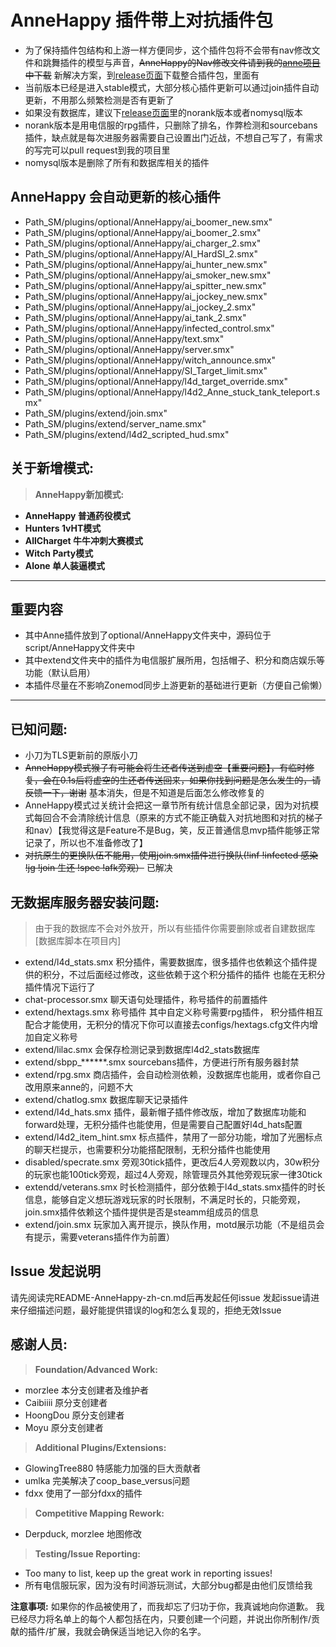# **AnneHappy 插件带上对抗插件包**
* 为了保持插件包结构和上游一样方便同步，这个插件包将不会带有nav修改文件和跳舞插件的模型与声音，~~AnneHappy的Nav修改文件请到我的[anne项目](https://github.com/fantasylidong/anne)中下载~~ 新解决方案，到[release页面](https://github.com/fantasylidong/CompetitiveWithAnne/releases)下载整合插件包，里面有
* 当前版本已经是进入stable模式，大部分核心插件更新可以通过join插件自动更新，不用那么频繁检测是否有更新了
* 如果没有数据库，建议下[release页面](https://github.com/fantasylidong/CompetitiveWithAnne/releases)里的norank版本或者nomysql版本
* norank版本是用电信服的rpg插件，只删除了排名，作弊检测和sourcebans插件，缺点就是每次进服务器需要自己设置出门近战，不想自己写了，有需求的写完可以pull request到我的项目里
* nomysql版本是删除了所有和数据库相关的插件


## **AnneHappy 会自动更新的核心插件**
- Path_SM/plugins/optional/AnneHappy/ai_boomer_new.smx"
- Path_SM/plugins/optional/AnneHappy/ai_boomer_2.smx"
- Path_SM/plugins/optional/AnneHappy/ai_charger_2.smx"
- Path_SM/plugins/optional/AnneHappy/AI_HardSI_2.smx"
- Path_SM/plugins/optional/AnneHappy/ai_hunter_new.smx"
- Path_SM/plugins/optional/AnneHappy/ai_smoker_new.smx"
- Path_SM/plugins/optional/AnneHappy/ai_spitter_new.smx"
- Path_SM/plugins/optional/AnneHappy/ai_jockey_new.smx"
- Path_SM/plugins/optional/AnneHappy/ai_jockey_2.smx"
- Path_SM/plugins/optional/AnneHappy/ai_tank_2.smx"
- Path_SM/plugins/optional/AnneHappy/infected_control.smx"
- Path_SM/plugins/optional/AnneHappy/text.smx"
- Path_SM/plugins/optional/AnneHappy/server.smx"
- Path_SM/plugins/optional/AnneHappy/witch_announce.smx"
- Path_SM/plugins/optional/AnneHappy/SI_Target_limit.smx"
- Path_SM/plugins/optional/AnneHappy/l4d_target_override.smx"
- Path_SM/plugins/optional/AnneHappy/l4d2_Anne_stuck_tank_teleport.smx"
- Path_SM/plugins/extend/join.smx"
- Path_SM/plugins/extend/server_name.smx"
- Path_SM/plugins/extend/l4d2_scripted_hud.smx"

## **关于新增模式:**

> **AnneHappy新加模式:**
* **AnneHappy 普通药役模式**
* **Hunters 1vHT模式**
* **AllCharget 牛牛冲刺大赛模式**
* **Witch Party模式** 
* **Alone 单人装逼模式**


---

## **重要内容**
* 其中Anne插件放到了optional/AnneHappy文件夹中，源码位于script/AnneHappy文件夹中
* 其中extend文件夹中的插件为电信服扩展所用，包括帽子、积分和商店娱乐等功能（默认启用）
* 本插件尽量在不影响Zonemod同步上游更新的基础进行更新（方便自己偷懒）
---

## **已知问题:**
* 小刀为TLS更新前的原版小刀
* ~~AnneHappy模式猴子有可能会将生还者传送到虚空【重要问题】，有临时修复，会在0.1s后将虚空的生还者传送回来，如果你找到问题是怎么发生的，请反馈一下，谢谢~~ 基本消失，但是不知道是后面怎么修改修复的
* AnneHappy模式过关统计会把这一章节所有统计信息全部记录，因为对抗模式每回合不会清除统计信息（原来的方式不能正确载入对抗地图和对抗的梯子和nav）【我觉得这是Feature不是Bug，笑，反正普通信息mvp插件能够正常记录了，所以也不准备修改了】
* ~~对抗原生的更换队伍不能用，使用join.smx插件进行换队(!inf !infected 感染 !jg !join 生还 !spec !afk旁观）~~ 已解决

## **无数据库服务器安装问题:**
> 由于我的数据库不会对外放开，所以有些插件你需要删除或者自建数据库[数据库脚本在项目内]
- extend/l4d_stats.smx 积分插件，需要数据库，很多插件也依赖这个插件提供的积分，不过后面经过修改，这些依赖于这个积分插件的插件
也能在无积分插件情况下运行了
- chat-processor.smx 聊天语句处理插件，称号插件的前置插件
- extend/hextags.smx 称号插件 其中自定义称号需要rpg插件， 积分插件相互配合才能使用，无积分的情况下你可以直接去configs/hextags.cfg文件内增加自定义称号
- extend/lilac.smx 会保存检测记录到数据库l4d2_stats数据库
- extend/sbpp_******.smx sourcebans插件，方便进行所有服务器封禁
- extend/rpg.smx 商店插件，会自动检测依赖，没数据库也能用，或者你自己改用原来anne的，问题不大
- extend/chatlog.smx 数据库聊天记录插件
- extend/l4d_hats.smx 插件，最新帽子插件修改版，增加了数据库功能和forward处理，无积分插件也能使用，但是需要自己配置好l4d_hats配置
- extend/l4d2_item_hint.smx 标点插件，禁用了一部分功能，增加了光圈标点的聊天栏提示，也需要积分功能搭配限制，无积分插件也能使用
- disabled/specrate.smx 旁观30tick插件，更改后4人旁观数以内，30w积分的玩家也能100tick旁观，超过4人旁观，除管理员外其他旁观玩家一律30tick
- extendd/veterans.smx 时长检测插件，部分依赖于l4d_stats.smx插件的时长信息，能够自定义想玩游戏玩家的时长限制，不满足时长的，只能旁观，join.smx插件依赖这个插件提供是否是steamm组成员的信息
- extend/join.smx 玩家加入离开提示，换队作用，motd展示功能（不是组员会有提示，需要veterans插件作为前置）

## **Issue 发起说明**
请先阅读完README-AnneHappy-zh-cn.md后再发起任何issue
发起issue请进来仔细描述问题，最好能提供错误的log和怎么复现的，拒绝无效Issue
	
## **感谢人员:**

> **Foundation/Advanced Work:**
* morzlee 本分支创建者及维护者
* Caibiiii 原分支创建者
* HoongDou 原分支创建者
* Moyu 原分支创建者

> **Additional Plugins/Extensions:**
* GlowingTree880 特感能力加强的巨大贡献者
* umlka 完美解决了coop_base_versus问题
* fdxx 使用了一部分fdxx的插件

> **Competitive Mapping Rework:**
* Derpduck, morzlee 地图修改

> **Testing/Issue Reporting:**
* Too many to list, keep up the great work in reporting issues!
* 所有电信服玩家，因为没有时间游玩测试，大部分bug都是由他们反馈给我

**注意事项:** 如果你的作品被使用了，而我却忘了归功于你，我真诚地向你道歉。 
我已经尽力将名单上的每个人都包括在内，只要创建一个问题，并说出你所制作/贡献的插件/扩展，我就会确保适当地记入你的名字。
